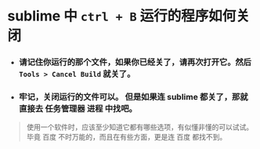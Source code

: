 # sublime 中 `ctrl + B` 运行的程序如何关闭

- ### 请记住你运行的那个文件，如果你已经关了，请再次打开它。然后 `Tools > Cancel Build` 就关了。

- ### 牢记，关闭运行的文件可以。 但是如果连 sublime 都关了，那就直接去 任务管理器 进程 中找吧。

> 使用一个软件时，应该至少知道它都有哪些选项，有似懂非懂的可以试试。
> 毕竟 百度 不时万能的，而且在有些方面，更是连 百度 都找不到。